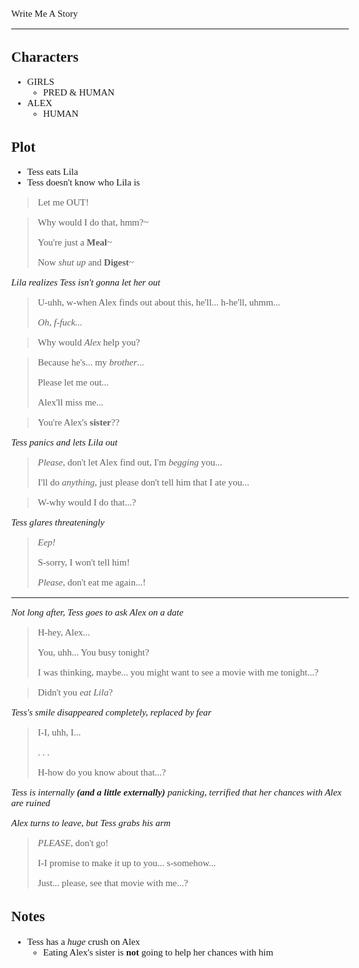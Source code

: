 <style>
    body {
        font-size: 15px;
        font-family: verdana;
    };
</style>

Write Me A Story
****************
Characters
----------
- GIRLS
    - PRED & HUMAN
- ALEX
    - HUMAN

Plot
----
- Tess eats Lila
- Tess doesn't know who Lila is
> Let me OUT!

> Why would I do that, hmm?\~
>
> You're just a __Meal__\~
>
> Now _shut up_ and __Digest__\~

*Lila realizes Tess isn't gonna let her out*
> U-uhh, w-when Alex finds out about this, he'll... h-he'll, uhmm...
>
> _Oh, f-fuck..._

> Why would _Alex_ help you?

> Because he's... my _brother_...
>
> Please let me out...
>
> Alex'll miss me...

> You're Alex's __sister__??

*Tess panics and lets Lila out*

> _Please_, don't let Alex find out, I'm _begging_ you...
>
> I'll do _anything_, just please don't tell him that I ate you...

> W-why would I do that...?
    
*Tess glares threateningly*

> _Eep!_
>
> S-sorry, I won't tell him!
>
> _Please_, don't eat me again...!

***

*Not long after, Tess goes to ask Alex on a date*

> H-hey, Alex...
>
> You, uhh... You busy tonight?
>
> I was thinking, maybe... you might want to see a movie with me tonight...?

> Didn't you _eat Lila_?

*Tess's smile disappeared completely, replaced by fear*

> I-I, uhh, I...
>
> . . .
>
> H-how do you know about that...?
    
*Tess is internally __(and a little externally)__ panicking, terrified that her chances with Alex are ruined*

*Alex turns to leave, but Tess grabs his arm*

> _PLEASE_, don't go!
>
> I-I promise to make it up to you... s-somehow...
>
> Just... please, see that movie with me...?

Notes
-----
- Tess has a _huge_ crush on Alex
    - Eating Alex's sister is __not__ going to help her chances with him
